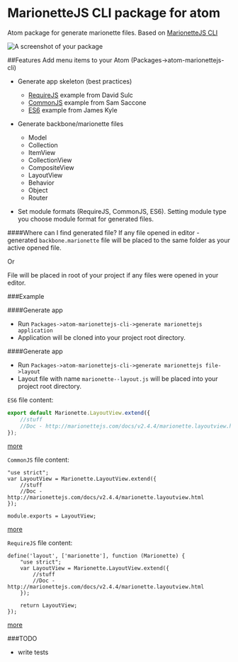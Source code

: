 # MarionetteJS CLI package for atom

Atom package for generate marionette files.
Based on [MarionetteJS CLI](https://github.com/denar90/marionette-cli)

![A screenshot of your package](https://f.cloud.github.com/assets/69169/2290250/c35d867a-a017-11e3-86be-cd7c5bf3ff9b.gif)

##Features
Add menu items to your Atom (Packages->atom-marionettejs-cli)
- Generate app skeleton (best practices)
  - [RequireJS](https://github.com/davidsulc/structuring-backbone-with-requirejs-and-marionette) example from David Sulc
  - [CommonJS](https://github.com/samccone/marionette-browserify) example from Sam Saccone
  - [ES6](https://github.com/thejameskyle/marionette-wires) example from James Kyle

- Generate backbone/marionette files
  - Model
  - Collection
  - ItemView
  - CollectionView
  - CompositeView
  - LayoutView
  - Behavior
  - Object
  - Router
- Set module formats (RequireJS, CommonJS, ES6). Setting module type you choose module format for generated files.

####Where can I find generated file?
If any file opened in editor - generated `backbone.marionette` file will be placed to the same folder as your active opened file.

Or

File will be placed in root of your project if any files were opened in your editor.

###Example

####Generate app
- Run `Packages->atom-marionettejs-cli->generate marionettejs application`
- Application will be cloned into your project root directory.

####Generate app
- Run `Packages->atom-marionettejs-cli->generate marionettejs file->layout`
- Layout file with name `marionette--layout.js` will be placed into your project root directory.

`ES6` file content:

```Javascript
export default Marionette.LayoutView.extend({
	//stuff
	//Doc - http://marionettejs.com/docs/v2.4.4/marionette.layoutview.html
});
```
[more](https://github.com/denar90/marionette-cli/blob/master/examples.md#es6)

`CommonJS` file content:

```
"use strict";
var LayoutView = Marionette.LayoutView.extend({
	//stuff
	//Doc - http://marionettejs.com/docs/v2.4.4/marionette.layoutview.html
});

module.exports = LayoutView;
```
[more](https://github.com/denar90/marionette-cli/blob/master/examples.md#commonjs)

`RequireJS` file content:

```
define('layout', ['marionette'], function (Marionette) {
	"use strict";
	var LayoutView = Marionette.LayoutView.extend({
		//stuff
		//Doc - http://marionettejs.com/docs/v2.4.4/marionette.layoutview.html
	});

	return LayoutView;
});
```
[more](https://github.com/denar90/marionette-cli/blob/master/examples.md#requirejs)

###TODO
- write tests

